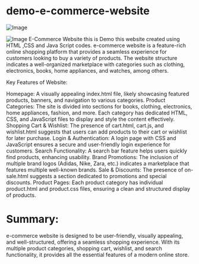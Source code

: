 # demo-e-commerce-website
![Image](https://github.com/user-attachments/assets/948a44c0-368c-4006-a76b-e064683da9b9)

![Image](https://github.com/user-attachments/assets/df1cc3be-1bec-4c04-b3c5-d2430c3246f0)
E-Commerce Website this is Demo 
this website created using HTML ,CSS and Java Script codes.
e-commerce website is a feature-rich online shopping platform that provides a seamless experience for customers looking to buy a variety of products. The website structure indicates a well-organized marketplace with categories such as clothing, electronics, books, home appliances, and watches, among others.

Key Features of Website:

Homepage: A visually appealing index.html file, likely showcasing featured products, banners, and navigation to various categories.
Product Categories: The site is divided into sections for books, clothing, electronics, home appliances, fashion, and more. Each category has dedicated HTML, CSS, and JavaScript files to display and style the content effectively.
Shopping Cart & Wishlist: The presence of cart.html, cart.js, and wishlist.html suggests that users can add products to their cart or wishlist for later purchase.
Login & Authentication: A login page with CSS and JavaScript ensures a secure and user-friendly login experience for customers.
Search Functionality: A search bar feature helps users quickly find products, enhancing usability.
Brand Promotions: The inclusion of multiple brand logos (Adidas, Nike, Zara, etc.) indicates a marketplace that features multiple well-known brands.
Sale & Discounts: The presence of on-sale.html suggests a section dedicated to promotions and special discounts.
Product Pages: Each product category has individual product.html and product.css files, ensuring a clean and structured display of products.
# Summary:
e-commerce website is designed to be user-friendly, visually appealing, and well-structured, offering a seamless shopping experience. With its multiple product categories, shopping cart, wishlist, and search functionality, it provides all the essential features of a modern online store.
